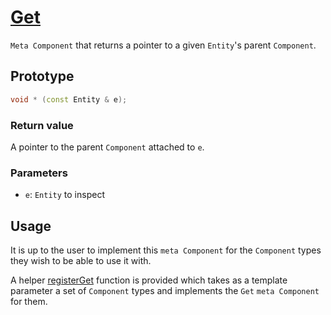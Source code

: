 # [Get](Get.hpp)

`Meta Component` that returns a pointer to a given `Entity`'s parent `Component`.

## Prototype

```cpp
void * (const Entity & e);
```

### Return value

A pointer to the parent `Component` attached to `e`.

### Parameters

* `e`: `Entity` to inspect

## Usage

It is up to the user to implement this `meta Component` for the `Component` types they wish to be able to use it with.

A helper [registerGet](../../helpers/meta/impl/registerGet.md) function is provided which takes as a template parameter a set of `Component` types and implements the `Get` `meta Component` for them.
